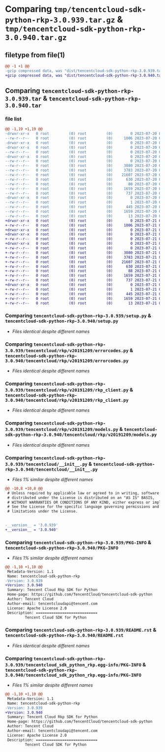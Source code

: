 # Comparing `tmp/tencentcloud-sdk-python-rkp-3.0.939.tar.gz` & `tmp/tencentcloud-sdk-python-rkp-3.0.940.tar.gz`

## filetype from file(1)

```diff
@@ -1 +1 @@
-gzip compressed data, was "dist/tencentcloud-sdk-python-rkp-3.0.939.tar", last modified: Thu Jul 20 00:29:37 2023, max compression
+gzip compressed data, was "dist/tencentcloud-sdk-python-rkp-3.0.940.tar", last modified: Fri Jul 21 00:47:59 2023, max compression
```

## Comparing `tencentcloud-sdk-python-rkp-3.0.939.tar` & `tencentcloud-sdk-python-rkp-3.0.940.tar`

### file list

```diff
@@ -1,19 +1,19 @@
-drwxr-xr-x   0 root         (0) root         (0)        0 2023-07-20 00:29:37.000000 tencentcloud-sdk-python-rkp-3.0.939/
--rw-r--r--   0 root         (0) root         (0)     1006 2023-07-20 00:29:37.000000 tencentcloud-sdk-python-rkp-3.0.939/setup.py
-drwxr-xr-x   0 root         (0) root         (0)        0 2023-07-20 00:29:37.000000 tencentcloud-sdk-python-rkp-3.0.939/tencentcloud/
-drwxr-xr-x   0 root         (0) root         (0)        0 2023-07-20 00:29:37.000000 tencentcloud-sdk-python-rkp-3.0.939/tencentcloud/rkp/
--rw-r--r--   0 root         (0) root         (0)        0 2023-07-20 00:29:37.000000 tencentcloud-sdk-python-rkp-3.0.939/tencentcloud/rkp/__init__.py
-drwxr-xr-x   0 root         (0) root         (0)        0 2023-07-20 00:29:37.000000 tencentcloud-sdk-python-rkp-3.0.939/tencentcloud/rkp/v20191209/
--rw-r--r--   0 root         (0) root         (0)        0 2023-07-20 00:29:37.000000 tencentcloud-sdk-python-rkp-3.0.939/tencentcloud/rkp/v20191209/__init__.py
--rw-r--r--   0 root         (0) root         (0)     3080 2023-07-20 00:29:37.000000 tencentcloud-sdk-python-rkp-3.0.939/tencentcloud/rkp/v20191209/errorcodes.py
--rw-r--r--   0 root         (0) root         (0)     3783 2023-07-20 00:29:37.000000 tencentcloud-sdk-python-rkp-3.0.939/tencentcloud/rkp/v20191209/rkp_client.py
--rw-r--r--   0 root         (0) root         (0)    21607 2023-07-20 00:29:37.000000 tencentcloud-sdk-python-rkp-3.0.939/tencentcloud/rkp/v20191209/models.py
--rw-r--r--   0 root         (0) root         (0)      630 2023-07-20 00:29:37.000000 tencentcloud-sdk-python-rkp-3.0.939/tencentcloud/__init__.py
--rw-r--r--   0 root         (0) root         (0)       88 2023-07-20 00:29:37.000000 tencentcloud-sdk-python-rkp-3.0.939/setup.cfg
--rw-r--r--   0 root         (0) root         (0)     1659 2023-07-20 00:29:37.000000 tencentcloud-sdk-python-rkp-3.0.939/PKG-INFO
--rw-r--r--   0 root         (0) root         (0)      737 2023-07-20 00:29:37.000000 tencentcloud-sdk-python-rkp-3.0.939/README.rst
-drwxr-xr-x   0 root         (0) root         (0)        0 2023-07-20 00:29:37.000000 tencentcloud-sdk-python-rkp-3.0.939/tencentcloud_sdk_python_rkp.egg-info/
--rw-r--r--   0 root         (0) root         (0)        1 2023-07-20 00:29:37.000000 tencentcloud-sdk-python-rkp-3.0.939/tencentcloud_sdk_python_rkp.egg-info/dependency_links.txt
--rw-r--r--   0 root         (0) root         (0)      445 2023-07-20 00:29:37.000000 tencentcloud-sdk-python-rkp-3.0.939/tencentcloud_sdk_python_rkp.egg-info/SOURCES.txt
--rw-r--r--   0 root         (0) root         (0)     1659 2023-07-20 00:29:37.000000 tencentcloud-sdk-python-rkp-3.0.939/tencentcloud_sdk_python_rkp.egg-info/PKG-INFO
--rw-r--r--   0 root         (0) root         (0)       13 2023-07-20 00:29:37.000000 tencentcloud-sdk-python-rkp-3.0.939/tencentcloud_sdk_python_rkp.egg-info/top_level.txt
+drwxr-xr-x   0 root         (0) root         (0)        0 2023-07-21 00:47:59.000000 tencentcloud-sdk-python-rkp-3.0.940/
+-rw-r--r--   0 root         (0) root         (0)     1006 2023-07-21 00:47:59.000000 tencentcloud-sdk-python-rkp-3.0.940/setup.py
+drwxr-xr-x   0 root         (0) root         (0)        0 2023-07-21 00:47:59.000000 tencentcloud-sdk-python-rkp-3.0.940/tencentcloud/
+drwxr-xr-x   0 root         (0) root         (0)        0 2023-07-21 00:47:59.000000 tencentcloud-sdk-python-rkp-3.0.940/tencentcloud/rkp/
+-rw-r--r--   0 root         (0) root         (0)        0 2023-07-21 00:47:59.000000 tencentcloud-sdk-python-rkp-3.0.940/tencentcloud/rkp/__init__.py
+drwxr-xr-x   0 root         (0) root         (0)        0 2023-07-21 00:47:59.000000 tencentcloud-sdk-python-rkp-3.0.940/tencentcloud/rkp/v20191209/
+-rw-r--r--   0 root         (0) root         (0)        0 2023-07-21 00:47:59.000000 tencentcloud-sdk-python-rkp-3.0.940/tencentcloud/rkp/v20191209/__init__.py
+-rw-r--r--   0 root         (0) root         (0)     3080 2023-07-21 00:47:59.000000 tencentcloud-sdk-python-rkp-3.0.940/tencentcloud/rkp/v20191209/errorcodes.py
+-rw-r--r--   0 root         (0) root         (0)     3783 2023-07-21 00:47:59.000000 tencentcloud-sdk-python-rkp-3.0.940/tencentcloud/rkp/v20191209/rkp_client.py
+-rw-r--r--   0 root         (0) root         (0)    21607 2023-07-21 00:47:59.000000 tencentcloud-sdk-python-rkp-3.0.940/tencentcloud/rkp/v20191209/models.py
+-rw-r--r--   0 root         (0) root         (0)      630 2023-07-21 00:47:59.000000 tencentcloud-sdk-python-rkp-3.0.940/tencentcloud/__init__.py
+-rw-r--r--   0 root         (0) root         (0)       88 2023-07-21 00:47:59.000000 tencentcloud-sdk-python-rkp-3.0.940/setup.cfg
+-rw-r--r--   0 root         (0) root         (0)     1659 2023-07-21 00:47:59.000000 tencentcloud-sdk-python-rkp-3.0.940/PKG-INFO
+-rw-r--r--   0 root         (0) root         (0)      737 2023-07-21 00:47:59.000000 tencentcloud-sdk-python-rkp-3.0.940/README.rst
+drwxr-xr-x   0 root         (0) root         (0)        0 2023-07-21 00:47:59.000000 tencentcloud-sdk-python-rkp-3.0.940/tencentcloud_sdk_python_rkp.egg-info/
+-rw-r--r--   0 root         (0) root         (0)        1 2023-07-21 00:47:59.000000 tencentcloud-sdk-python-rkp-3.0.940/tencentcloud_sdk_python_rkp.egg-info/dependency_links.txt
+-rw-r--r--   0 root         (0) root         (0)      445 2023-07-21 00:47:59.000000 tencentcloud-sdk-python-rkp-3.0.940/tencentcloud_sdk_python_rkp.egg-info/SOURCES.txt
+-rw-r--r--   0 root         (0) root         (0)     1659 2023-07-21 00:47:59.000000 tencentcloud-sdk-python-rkp-3.0.940/tencentcloud_sdk_python_rkp.egg-info/PKG-INFO
+-rw-r--r--   0 root         (0) root         (0)       13 2023-07-21 00:47:59.000000 tencentcloud-sdk-python-rkp-3.0.940/tencentcloud_sdk_python_rkp.egg-info/top_level.txt
```

### Comparing `tencentcloud-sdk-python-rkp-3.0.939/setup.py` & `tencentcloud-sdk-python-rkp-3.0.940/setup.py`

 * *Files identical despite different names*

### Comparing `tencentcloud-sdk-python-rkp-3.0.939/tencentcloud/rkp/v20191209/errorcodes.py` & `tencentcloud-sdk-python-rkp-3.0.940/tencentcloud/rkp/v20191209/errorcodes.py`

 * *Files identical despite different names*

### Comparing `tencentcloud-sdk-python-rkp-3.0.939/tencentcloud/rkp/v20191209/rkp_client.py` & `tencentcloud-sdk-python-rkp-3.0.940/tencentcloud/rkp/v20191209/rkp_client.py`

 * *Files identical despite different names*

### Comparing `tencentcloud-sdk-python-rkp-3.0.939/tencentcloud/rkp/v20191209/models.py` & `tencentcloud-sdk-python-rkp-3.0.940/tencentcloud/rkp/v20191209/models.py`

 * *Files identical despite different names*

### Comparing `tencentcloud-sdk-python-rkp-3.0.939/tencentcloud/__init__.py` & `tencentcloud-sdk-python-rkp-3.0.940/tencentcloud/__init__.py`

 * *Files 1% similar despite different names*

```diff
@@ -10,8 +10,8 @@
 # Unless required by applicable law or agreed to in writing, software
 # distributed under the License is distributed on an "AS IS" BASIS,
 # WITHOUT WARRANTIES OR CONDITIONS OF ANY KIND, either express or implied.
 # See the License for the specific language governing permissions and
 # limitations under the License.
 
 
-__version__ = '3.0.939'
+__version__ = '3.0.940'
```

### Comparing `tencentcloud-sdk-python-rkp-3.0.939/PKG-INFO` & `tencentcloud-sdk-python-rkp-3.0.940/PKG-INFO`

 * *Files 1% similar despite different names*

```diff
@@ -1,10 +1,10 @@
 Metadata-Version: 1.1
 Name: tencentcloud-sdk-python-rkp
-Version: 3.0.939
+Version: 3.0.940
 Summary: Tencent Cloud Rkp SDK for Python
 Home-page: https://github.com/TencentCloud/tencentcloud-sdk-python
 Author: Tencent Cloud
 Author-email: tencentcloudapi@tencent.com
 License: Apache License 2.0
 Description: ============================
         Tencent Cloud SDK for Python
```

### Comparing `tencentcloud-sdk-python-rkp-3.0.939/README.rst` & `tencentcloud-sdk-python-rkp-3.0.940/README.rst`

 * *Files identical despite different names*

### Comparing `tencentcloud-sdk-python-rkp-3.0.939/tencentcloud_sdk_python_rkp.egg-info/PKG-INFO` & `tencentcloud-sdk-python-rkp-3.0.940/tencentcloud_sdk_python_rkp.egg-info/PKG-INFO`

 * *Files 1% similar despite different names*

```diff
@@ -1,10 +1,10 @@
 Metadata-Version: 1.1
 Name: tencentcloud-sdk-python-rkp
-Version: 3.0.939
+Version: 3.0.940
 Summary: Tencent Cloud Rkp SDK for Python
 Home-page: https://github.com/TencentCloud/tencentcloud-sdk-python
 Author: Tencent Cloud
 Author-email: tencentcloudapi@tencent.com
 License: Apache License 2.0
 Description: ============================
         Tencent Cloud SDK for Python
```

